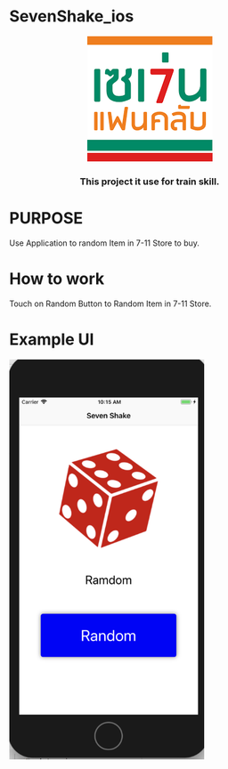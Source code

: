 # SevenShake_ios
<p align="center">
   <img src="https://github.com/oakahn/SevenShake_ios/blob/dev/7-11.png">
</p>
 <h3 align="center">This project it use for train skill.</h3>


# PURPOSE
  Use Application to random Item in 7-11 Store to buy.
  
# How to work
  Touch on Random Button to Random Item in 7-11 Store.
  
# Example UI
  <img src="https://github.com/oakahn/SevenShake_ios/blob/dev/Screen%20Shot%202561-04-05%20at%2010.15.15.png" width="350">
